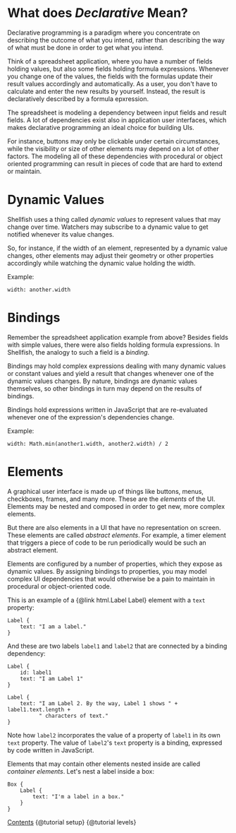# What does *Declarative* Mean?

Declarative programming is a paradigm where you concentrate on describing
the outcome of what you intend, rather than describing the way of what must be done
in order to get what you intend.

Think of a spreadsheet application, where you have a number of fields holding
values, but also some fields holding formula expressions. Whenever you change
one of the values, the fields with the formulas update their result values accordingly
and automatically. As a user, you don't have to calculate and enter the new
results by yourself. Instead, the result is declaratively described by a formula
epxression.

The spreadsheet is modeling a dependency between input fields and result
fields. A lot of dependencies exist also in application user interfaces, which
makes declarative programming an ideal choice for building UIs.

For instance, buttons may only be clickable under certain circumstances, while
the visibility or size of other elements may depend on a lot of other factors.
The modeling all of these dependencies with procedural or object oriented programming
can result in pieces of code that are hard to extend or maintain.

# Dynamic Values

Shellfish uses a thing called *dynamic values* to represent values that may change
over time. Watchers may subscribe to a dynamic value to get notified whenever its
value changes.

So, for instance, if the width of an element, represented by a dynamic value
changes, other elements may adjust their geometry or other properties accordingly
while watching the dynamic value holding the width.

Example:

    width: another.width

# Bindings

Remember the spreadsheet application example from above? Besides fields with simple
values, there were also fields holding formula expressions.
In Shellfish, the analogy to such a field is a *binding*.

Bindings may hold complex expressions dealing with many dynamic values or
constant values and yield a result that changes whenever one of the dynamic
values changes. By nature, bindings are dynamic values themselves, so other
bindings in turn may depend on the results of bindings.

Bindings hold expressions written in JavaScript that are re-evaluated
whenever one of the expression's dependencies change.

Example:

    width: Math.min(another1.width, another2.width) / 2

# Elements

A graphical user interface is made up of things like buttons, menus, checkboxes,
frames, and many more. These are the *elements* of the UI. Elements may be nested
and composed in order to get new, more complex elements.

But there are also elements in a UI that have no representation on screen. These
elements are called *abstract elements*. For example, a timer element that triggers
a piece of code to be run periodically would be such an abstract element.

Elements are configured by a number of properties, which they expose as dynamic values.
By assigning bindings to properties, you may model complex UI dependencies that
would otherwise be a pain to maintain in procedural or object-oriented code.

This is an example of a {@link html.Label Label} element with a `text` property:

    Label {
        text: "I am a label."
    }

And these are two labels `label1` and `label2` that are connected by a binding
dependency:

    Label {
        id: label1
        text: "I am Label 1"
    }

    Label {
        text: "I am Label 2. By the way, Label 1 shows " + label1.text.length + 
              " characters of text."
    }

Note how `label2` incorporates the value of a property of `label1` in its own
`text` property. The value of `label2`'s `text` property is a binding, expressed
by code written in JavaScript.

Elements that may contain other elements nested inside are called *container elements*.
Let's nest a label inside a box:

    Box {
        Label { 
            text: "I'm a label in a box."
        }
    }

<div class="navstrip"><span class="go-home"><a href="index.html">Contents</a></span><span class="go-previous">
{@tutorial setup}
</span><span class="go-next">
{@tutorial levels}
</span></div>
